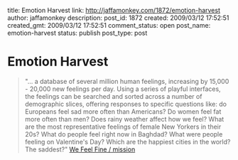 title: Emotion Harvest
link: http://jaffamonkey.com/1872/emotion-harvest
author: jaffamonkey
description: 
post_id: 1872
created: 2009/03/12 17:52:51
created_gmt: 2009/03/12 17:52:51
comment_status: open
post_name: emotion-harvest
status: publish
post_type: post

# Emotion Harvest

> "... a database of several million human feelings, increasing by 15,000 - 20,000 new feelings per day. Using a series of playful interfaces, the feelings can be searched and sorted across a number of demographic slices, offering responses to specific questions like: do Europeans feel sad more often than Americans? Do women feel fat more often than men? Does rainy weather affect how we feel? What are the most representative feelings of female New Yorkers in their 20s? What do people feel right now in Baghdad? What were people feeling on Valentine's Day? Which are the happiest cities in the world? The saddest?" [We Feel Fine / mission](http://www.wefeelfine.org/mission.html)